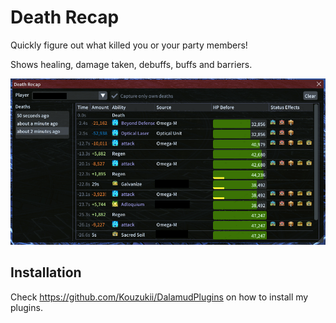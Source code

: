# Death Recap

Quickly figure out what killed you or your party members!

Shows healing, damage taken, debuffs, buffs and barriers.

![deathrecap](images/deathrecap.png)

## Installation

Check https://github.com/Kouzukii/DalamudPlugins on how to install my plugins.